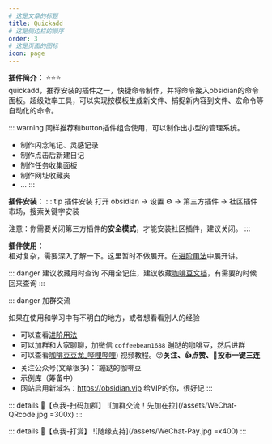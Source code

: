```yaml
---
# 这是文章的标题
title: Quickadd
# 这是侧边栏的顺序
order: 3
# 这是页面的图标
icon: page
---
```

**插件简介：**  ⭐️⭐️⭐️  
quickadd，推荐安装的插件之一，快捷命令制作，并将命令接入obsidian的命令面板。超级效率工具，可以实现按模板生成新文件、捕捉新内容到文件、宏命令等自动化的命令。

::: warning
同样推荐和button插件组合使用，可以制作出小型的管理系统。
- 制作闪念笔记、灵感记录
- 制作点击后新建日记
- 制作任务收集面板
- 制作网址收藏夹
- ...
:::

**插件安装：**
::: tip 插件安装
打开 obsidian → 设置 ⚙️ → 第三方插件 → 社区插件市场，搜索关键字安装

注意：你需要关闭第三方插件的**安全模式**，才能安装社区插件，建议关闭。
:::

**插件使用：**  
相对复杂，需要深入了解一下。这里暂时不做展开。在[进阶用法](/zh/advanced/)中展开讲。

::: danger 建议收藏用时查询
不用全记住，建议收藏[咖啡豆文档](https://obsidian.vip)，有需要的时候回来查询
:::

::: danger 加群交流

如果在使用和学习中有不明白的地方，或者想看看别人的经验
- 可以查看[进阶用法](/zh/advanced)
- 可以加群和大家聊聊，加微信 `coffeebean1688` 蹦跶的咖啡豆，然后进群
- 可以查看[咖啡豆豆龙_哔哩哔哩](https://space.bilibili.com/618777356)) 视频教程。😜**关注、👍点赞、📀投币一键三连**
- 关注公众号(文章很多)：`蹦跶的咖啡豆
- 示例库（筹备中）
- 网站启用新域名：https://obsidian.vip 给VIP的你，很好记
:::

::: details 🌱【点我-扫码加群】
![加群交流！先加在拉](/assets/WeChat-QRcode.jpg =300x) 
::: 

::: details 🍻【点我-打赏】
![随缘支持](/assets/WeChat-Pay.jpg =x400)
::: 

